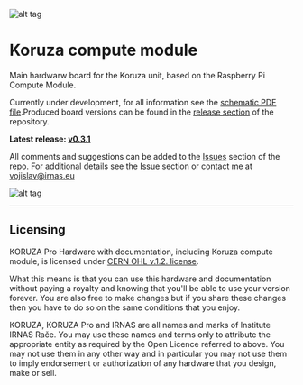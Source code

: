 ![alt tag](https://github.com/IRNAS/koruza-compute-module/blob/board_0.2/pics/koruza-logo-colour-med.png)

# Koruza compute module

Main hardwarw board for the Koruza unit, based on the Raspberry Pi Compute Module.

Currently under development, for all information see the [schematic PDF file](https://github.com/IRNAS/koruza-compute-module/blob/board_0.2/koruza-compute-module-board/koruza-compute-module-board.pdf).Produced board versions can be found in the [release section](https://github.com/IRNAS/koruza-compute-module/releases) of the repository.

**Latest release: [v0.3.1](https://github.com/IRNAS/koruza-compute-module/releases/tag/v0.3.1)**


All comments and suggestions can be added to the [Issues](https://github.com/IRNAS/koruza-compute-module/issues) section of the repo. For additional details see the [Issue](https://github.com/IRNAS/koruza-compute-module/issues) section or contact me at vojislav@irnas.eu

![alt tag](https://github.com/IRNAS/koruza-compute-module/blob/board_0.2/pics/DSC_7144.jpg)

---

## Licensing

KORUZA Pro Hardware with documentation, including Koruza compute module, is licensed under [CERN OHL v.1.2. license](https://www.ohwr.org/licenses/cern-ohl/license_versions/v1.2).

What this means is that you can use this hardware and documentation without paying a royalty and knowing that you'll be able to use your version forever. You are also free to make changes but if you share these changes then you have to do so on the same conditions that you enjoy.

KORUZA, KORUZA Pro and IRNAS are all names and marks of Institute IRNAS Rače. You may use these names and terms only to attribute the appropriate entity as required by the Open Licence referred to above. You may not use them in any other way and in particular you may not use them to imply endorsement or authorization of any hardware that you design, make or sell.
